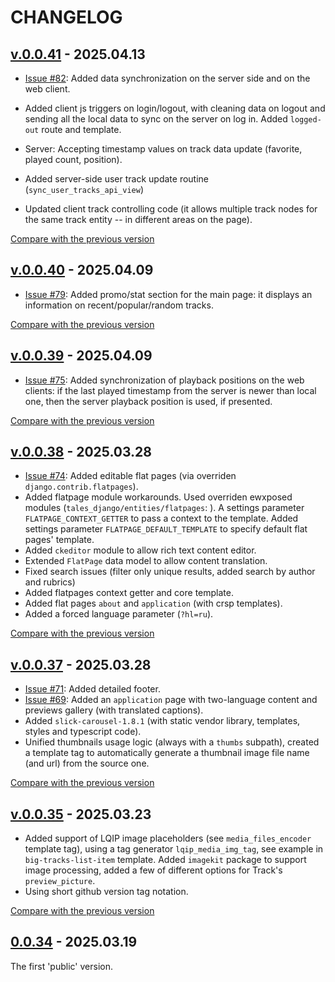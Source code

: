 <!--
 @since 2025.03.19
 @changed 2025.04.13, 17:09
-->

# CHANGELOG

## [v.0.0.41](https://github.com/lilliputten/march-tales/releases/tag/v.0.0.41) - 2025.04.13

- [Issue #82](https://github.com/lilliputten/march-tales/issues/82): Added data synchronization on the server side and on the web client.

- Added client js triggers on login/logout, with cleaning data on logout and sending all the local data to sync on the server on log in. Added `logged-out` route and template.
- Server: Accepting timestamp values on track data update (favorite, played count, position).
- Added server-side user track update routine (`sync_user_tracks_api_view`)
- Updated client track controlling code (it allows multiple track nodes for the same track entity -- in different areas on the page).

[Compare with the previous version](https://github.com/lilliputten/march-tales/compare/v.0.0.40...v.0.0.41)

## [v.0.0.40](https://github.com/lilliputten/march-tales/releases/tag/v.0.0.40) - 2025.04.09

- [Issue #79](https://github.com/lilliputten/march-tales/issues/79): Added promo/stat section for the main page: it displays an information on recent/popular/random tracks.

[Compare with the previous version](https://github.com/lilliputten/march-tales/compare/v.0.0.39...v.0.0.40)

## [v.0.0.39](https://github.com/lilliputten/march-tales/releases/tag/v.0.0.39) - 2025.04.09

- [Issue #75](https://github.com/lilliputten/march-tales/issues/75): Added synchronization of playback positions on the web clients: if the last played timestamp from the server is newer than local one, then the server playback position is used, if presented.

[Compare with the previous version](https://github.com/lilliputten/march-tales/compare/v.0.0.38...v.0.0.39)

## [v.0.0.38](https://github.com/lilliputten/march-tales/releases/tag/v.0.0.38) - 2025.03.28

- [Issue #74](https://github.com/lilliputten/march-tales/issues/74): Added editable flat pages (via overriden `django.contrib.flatpages`).
- Added flatpage module workarounds. Used overriden ewxposed modules (`tales_django/entities/flatpages`: ). A settings parameter `FLATPAGE_CONTEXT_GETTER` to pass a context to the template. Added settings parameter `FLATPAGE_DEFAULT_TEMPLATE` to specify default flat pages' template.
- Added `ckeditor` module to allow rich text content editor.
- Extended `FlatPage` data model to allow content translation.
- Fixed search issues (filter only unique results, added search by author and rubrics)
- Added flatpages context getter and core template.
- Added flat pages `about` and `application` (with crsp templates).
- Added a forced language parameter (`?hl=ru`).

[Compare with the previous version](https://github.com/lilliputten/march-tales/compare/v.0.0.37...v.0.0.38)

## [v.0.0.37](https://github.com/lilliputten/march-tales/releases/tag/v.0.0.37) - 2025.03.28

- [Issue #71](https://github.com/lilliputten/march-tales/issues/71): Added detailed footer.
- [Issue #69](https://github.com/lilliputten/march-tales/issues/69): Added an `application` page with two-language content and previews gallery (with translated captions).
- Added `slick-carousel-1.8.1` (with static vendor library, templates, styles and typescript code).
- Unified thumbnails usage logic (always with a `thumbs` subpath), created a template tag to automatically generate a thumbnail image file name (and url) from the source one.

[Compare with the previous version](https://github.com/lilliputten/march-tales/compare/v.0.0.35...v.0.0.37)

## [v.0.0.35](https://github.com/lilliputten/march-tales/releases/tag/v.0.0.35) - 2025.03.23

- Added support of LQIP image placeholders (see `media_files_encoder` template tag), using a tag generator `lqip_media_img_tag`, see example in `big-tracks-list-item` template. Added `imagekit` package to support image processing, added a few of different options for Track's `preview_picture`.
- Using short github version tag notation.

[Compare with the previous version](https://github.com/lilliputten/march-tales/compare/march-tales-v.0.0.34...v.0.0.35)

## [0.0.34](https://github.com/lilliputten/march-tales/tree/march-tales-v.0.0.34) - 2025.03.19

The first 'public' version.
